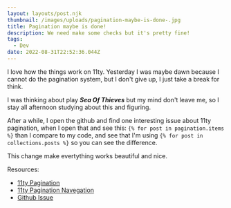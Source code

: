 ```yaml
---
layout: layouts/post.njk
thumbnail: /images/uploads/pagination-maybe-is-done-.jpg
title: Pagination maybe is done!
description: We need make some checks but it's pretty fine!
tags:
  - Dev
date: 2022-08-31T22:52:36.044Z
---
```

I love how the things work on 11ty. Yesterday I was maybe dawn because I cannot do the pagination system, but I don't give up, I just take a break for think.

I was thinking about play ***Sea Of Thieves*** but my mind don't leave me, so I stay all afternoon studying about this and figuring. 

After a while, I open the github and find one interesting issue about 11ty pagination, when I open that and see this: `{% for post in pagination.items %}` than I compare to my code, and see that I'm using `{% for post in collections.posts %}` so you can see the difference.

This change make evertything works beautiful and nice.



Resources:

* [11ty Pagination](https://www.11ty.dev/docs/pagination/)
* [11ty Pagination Navegation](https://www.11ty.dev/docs/pagination/nav/)
* [Github Issue](https://github.com/11ty/eleventy/issues/455)